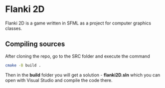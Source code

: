 # Flanki 2D

Flanki 2D is a game written in SFML as a project for computer graphics classes.

## Compiling sources

After cloning the repo, go to the SRC folder and execute the command

```bash
cmake -B build .
```

Then in the **build** folder you will get a solution - **flanki2D.sln** which you can open with Visual Studio and compile the code there.
